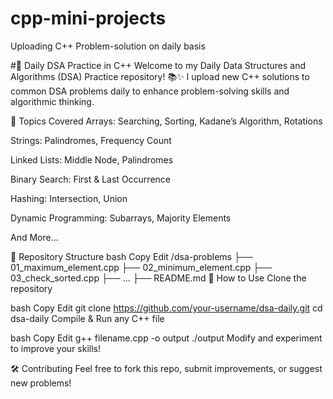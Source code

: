 # cpp-mini-projects
Uploading C++ Problem-solution on daily basis

#🚀 Daily DSA Practice in C++
Welcome to my Daily Data Structures and Algorithms (DSA) Practice repository! 📚✨
I upload new C++ solutions to common DSA problems daily to enhance problem-solving skills and algorithmic thinking.

📌 Topics Covered
Arrays: Searching, Sorting, Kadane’s Algorithm, Rotations

Strings: Palindromes, Frequency Count

Linked Lists: Middle Node, Palindromes

Binary Search: First & Last Occurrence

Hashing: Intersection, Union

Dynamic Programming: Subarrays, Majority Elements

And More...

📂 Repository Structure
bash
Copy
Edit
/dsa-problems
   ├── 01_maximum_element.cpp
   ├── 02_minimum_element.cpp
   ├── 03_check_sorted.cpp
   ├── ...
   ├── README.md
🚀 How to Use
Clone the repository

bash
Copy
Edit
git clone https://github.com/your-username/dsa-daily.git
cd dsa-daily
Compile & Run any C++ file

bash
Copy
Edit
g++ filename.cpp -o output
./output
Modify and experiment to improve your skills!

🛠 Contributing
Feel free to fork this repo, submit improvements, or suggest new problems!
